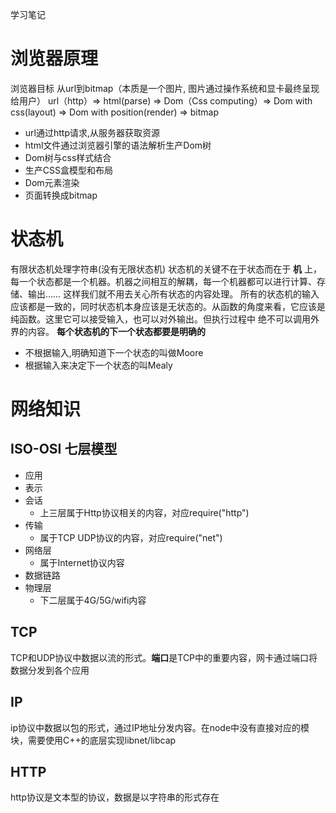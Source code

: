 学习笔记
# 浏览器原理
浏览器目标 从url到bitmap（本质是一个图片, 图片通过操作系统和显卡最终呈现给用户）
url（http）=> html(parse) => Dom（Css computing）=> Dom with css(layout) => Dom with position(render) => bitmap
* url通过http请求,从服务器获取资源
* html文件通过浏览器引擎的语法解析生产Dom树
* Dom树与css样式结合
* 生产CSS盒模型和布局
* Dom元素渲染
* 页面转换成bitmap

# 状态机
  有限状态机处理字符串(没有无限状态机)
  状态机的关键不在于状态而在于 **机** 上，每一个状态都是一个机器。机器之间相互的解耦，每一个机器都可以进行计算、存储、输出……
这样我们就不用去关心所有状态的内容处理。
  所有的状态机的输入应该都是一致的，同时状态机本身应该是无状态的。从函数的角度来看，它应该是纯函数。这里它可以接受输入，也可以对外输出。但执行过程中
绝不可以调用外界的内容。
**每个状态机的下一个状态都要是明确的**
* 不根据输入,明确知道下一个状态的叫做Moore
* 根据输入来决定下一个状态的叫Mealy

# 网络知识
## ISO-OSI 七层模型
* 应用
* 表示
* 会话
  * 上三层属于Http协议相关的内容，对应require("http")
* 传输
  * 属于TCP UDP协议的内容，对应require("net")
* 网络层
  * 属于Internet协议内容
* 数据链路
* 物理层
  * 下二层属于4G/5G/wifi内容

## TCP
TCP和UDP协议中数据以流的形式。**端口**是TCP中的重要内容，网卡通过端口将数据分发到各个应用

## IP
ip协议中数据以包的形式，通过IP地址分发内容。在node中没有直接对应的模块，需要使用C++的底层实现libnet/libcap

## HTTP
  http协议是文本型的协议，数据是以字符串的形式存在

